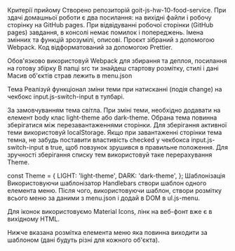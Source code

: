 Критерії прийому Створено репозиторій goit-js-hw-10-food-service. При здачі
домашньої роботи є два посилання: на вихідні файли і робочу сторінку на GitHub
pages. При відвідуванні робочої сторінки (GitHub pages) завдання, в консолі
немає помилок і попереджень. Імена змінних та функцій зрозумілі, описові. Проєкт
зібраний з допомогою Webpack. Код відформатований за допомогою Prettier.

Обов'язково використовуй Webpack для збирання та деплоя, посилання на готову
збірку В папці src ти знайдеш стартову розмітку, стилі і дані Масив об'єктів
страв лежить в menu.json

Тема Реалізуй функціонал зміни теми при натисканні (подія change) на чекбокс
input.js-switch-input в тулбарі.

За замовчуванням тема світла. При зміні теми, необхідно додавати на елемент body
клас light-theme або dark-theme. Обрана тема повинна зберігатися між
перезавантаженнями сторінки. Для зберігання активної теми використовуй
localStorage. Якщо при завантаженні сторінки тема темна, не забудь поставити
властивість checked у чекбокса input.js-switch-input в true, щоб повзунок
зрушився в правильне положення. Для зручності зберігання списку тем використовуй
таке перерахування Theme.

const Theme = { LIGHT: 'light-theme', DARK: 'dark-theme', }; Шаблонізація
Використовуючи шаблонізатор Handlebars створи шаблон одного елемента меню. Після
чого, використовуючи шаблон, створи розмітку всього меню за даними з menu.json і
додай в DOM в ul.js-menu.

Для іконок використовуємо Material Icons, лінк на веб-фонт вже є в вихідному
HTML.

Нижче вказана розмітка елемента меню яка повинна виходити за шаблоном (дані
будуть різні для кожного об'єкта).
